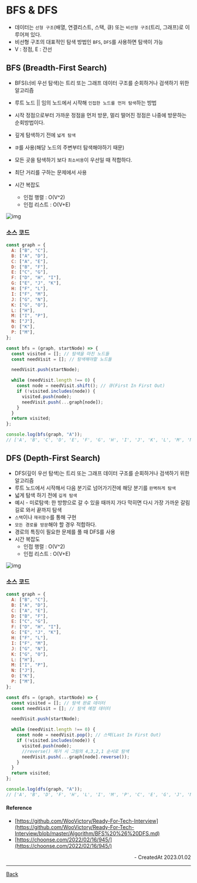 # BFS & DFS

- 데이터는 `선형 구조`(배열, 연결리스트, 스택, 큐) 또는 `비선형 구조`(트리, 그래프)로 이루어져 있다.
- 비선형 구조의 대표적인 탐색 방법인 `BFS`, `DFS`를 사용하면 탐색이 가능
- V : 정점, E : 간선

## BFS (Breadth-First Search)

- BFS(너비 우선 탐색)는 트리 또는 그래프 데이터 구조를 순회하거나 검색하기 위한 알고리즘
- 루트 노드 || 임의 노드에서 시작해 `인접한 노드를 먼저 탐색`하는 방법
- 시작 정점으로부터 가까운 정점을 먼저 방문, 멀리 떨어진 정점은 나중에 방문하는 순회방법이다.
- 깊게 탐색하기 전에 `넓게 탐색`
- `큐`를 사용(해당 노드의 주변부터 탐색해야하기 때문)
- 모든 곳을 탐색하기 보다 `최소비용`이 우선일 때 적합하다.
- 최단 거리를 구하는 문제에서 사용
- 시간 복잡도

  - 인접 행렬 : O(V^2)
  - 인접 리스트 : O(V+E)

![img](https://camo.githubusercontent.com/b8073f26dfdf1644e8a92312fff100341987a8f5/68747470733a2f2f75706c6f61642e77696b696d656469612e6f72672f77696b6970656469612f636f6d6d6f6e732f352f35642f427265616474682d46697273742d5365617263682d416c676f726974686d2e676966)

### 소스 코드

```javascript
const graph = {
  A: ["B", "C"],
  B: ["A", "D"],
  C: ["A", "E"],
  D: ["B", "F"],
  E: ["C", "G"],
  F: ["D", "H", "I"],
  G: ["E", "J", "K"],
  H: ["F", "L"],
  I: ["F", "M"],
  J: ["G", "N"],
  K: ["G", "O"],
  L: ["H"],
  M: ["I", "P"],
  N: ["J"],
  O: ["K"],
  P: ["M"],
};

const bfs = (graph, startNode) => {
  const visited = []; // 탐색을 마친 노드들
  const needVisit = []; // 탐색해야할 노드들

  needVisit.push(startNode);

  while (needVisit.length !== 0) {
    const node = needVisit.shift(); // 큐(First In First Out)
    if (!visited.includes(node)) {
      visited.push(node);
      needVisit.push(...graph[node]);
    }
  }
  return visited;
};

console.log(bfs(graph, "A"));
// ['A', 'B', 'C', 'D', 'E', 'F', 'G', 'H', 'I', 'J', 'K', 'L', 'M', 'N', 'O', 'P']
```

## DFS (Depth-First Search)

- DFS(깊이 우선 탐색)는 트리 또는 그래프 데이터 구조를 순회하거나 검색하기 위한 알고리즘
- 루트 노드에서 시작해서 다음 분기로 넘어가기전에 해당 분기를 `완벽하게 탐색`
- 넓게 탐색 하기 전에 `깊게 탐색`
- 예시 - 미로탐색: 한 방향으로 갈 수 있을 때까지 가다 막히면 다시 가장 가까운 갈림길로 와서 끝까지 탐색
- `스택`이나 `재귀함수`를 통해 구현
- `모든 경로를 방문`해야 할 경우 적합하다.
- 경로의 특징이 필요한 문제를 풀 때 DFS를 사용
- 시간 복잡도
  - 인접 행렬 : O(V^2)
  - 인접 리스트 : O(V+E)

![img](https://camo.githubusercontent.com/aaad9e39961daf34d967c616edeb50abf3bf1235/68747470733a2f2f75706c6f61642e77696b696d656469612e6f72672f77696b6970656469612f636f6d6d6f6e732f372f37662f44657074682d46697273742d5365617263682e676966)

### 소스 코드

```javascript
const graph = {
  A: ["B", "C"],
  B: ["A", "D"],
  C: ["A", "E"],
  D: ["B", "F"],
  E: ["C", "G"],
  F: ["D", "H", "I"],
  G: ["E", "J", "K"],
  H: ["F", "L"],
  I: ["F", "M"],
  J: ["G", "N"],
  K: ["G", "O"],
  L: ["H"],
  M: ["I", "P"],
  N: ["J"],
  O: ["K"],
  P: ["M"],
};

const dfs = (graph, startNode) => {
  const visited = []; // 탐색 완료 데이터
  const needVisit = []; // 탐색 예정 데이터

  needVisit.push(startNode);

  while (needVisit.length !== 0) {
    const node = needVisit.pop(); // 스택(Last In First Out)
    if (!visited.includes(node)) {
      visited.push(node);
      //reverse() 제거 시 그림의 4,3,2,1 순서로 탐색
      needVisit.push(...graph[node].reverse());
    }
  }
  return visited;
};

console.log(dfs(graph, "A"));
// ['A', 'B', 'D', 'F', 'H', 'L', 'I', 'M', 'P', 'C', 'E', 'G', 'J', 'N', 'K', 'O']
```

#### Reference

- [https://github.com/WooVictory/Ready-For-Tech-Interview](https://github.com/WooVictory/Ready-For-Tech-Interview/blob/master/Algorithm/BFS%20%26%20DFS.md)
- [https://choonse.com/2022/02/16/945/](https://choonse.com/2022/02/16/945/)

<div align="right">- CreatedAt 2023.01.02</div>

---

[Back](../README.md)
